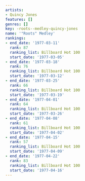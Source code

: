 ```yaml
---
artists:
- Quincy Jones
features: []
genres: []
key: -roots--medley-quincy-jones
name: '"Roots" Medley'
rankings:
- end_date: '1977-03-11'
  rank: 87
  ranking_list: Billboard Hot 100
  start_date: '1977-03-05'
- end_date: '1977-03-18'
  rank: 76
  ranking_list: Billboard Hot 100
  start_date: '1977-03-12'
- end_date: '1977-03-25'
  rank: 66
  ranking_list: Billboard Hot 100
  start_date: '1977-03-19'
- end_date: '1977-04-01'
  rank: 64
  ranking_list: Billboard Hot 100
  start_date: '1977-03-26'
- end_date: '1977-04-08'
  rank: 61
  ranking_list: Billboard Hot 100
  start_date: '1977-04-02'
- end_date: '1977-04-15'
  rank: 57
  ranking_list: Billboard Hot 100
  start_date: '1977-04-09'
- end_date: '1977-04-22'
  rank: 83
  ranking_list: Billboard Hot 100
  start_date: '1977-04-16'
---
```


